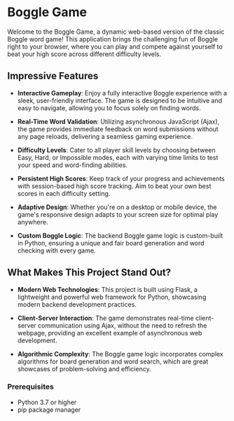 # Boggle Game

Welcome to the Boggle Game, a dynamic web-based version of the classic Boggle word game! This application brings the challenging fun of Boggle right to your browser, where you can play and compete against yourself to beat your high score across different difficulty levels.

## Impressive Features

- **Interactive Gameplay**: Enjoy a fully interactive Boggle experience with a sleek, user-friendly interface. The game is designed to be intuitive and easy to navigate, allowing you to focus solely on finding words.
  
- **Real-Time Word Validation**: Utilizing asynchronous JavaScript (Ajax), the game provides immediate feedback on word submissions without any page reloads, delivering a seamless gaming experience.

- **Difficulty Levels**: Cater to all player skill levels by choosing between Easy, Hard, or Impossible modes, each with varying time limits to test your speed and word-finding abilities.

- **Persistent High Scores**: Keep track of your progress and achievements with session-based high score tracking. Aim to beat your own best scores in each difficulty setting.

- **Adaptive Design**: Whether you're on a desktop or mobile device, the game's responsive design adapts to your screen size for optimal play anywhere.

- **Custom Boggle Logic**: The backend Boggle game logic is custom-built in Python, ensuring a unique and fair board generation and word checking with every game.

## What Makes This Project Stand Out?

- **Modern Web Technologies**: This project is built using Flask, a lightweight and powerful web framework for Python, showcasing modern backend development practices.

- **Client-Server Interaction**: The game demonstrates real-time client-server communication using Ajax, without the need to refresh the webpage, providing an excellent example of asynchronous web development.

- **Algorithmic Complexity**: The Boggle game logic incorporates complex algorithms for board generation and word search, which are great showcases of problem-solving and efficiency.





### Prerequisites

- Python 3.7 or higher
- pip package manager

